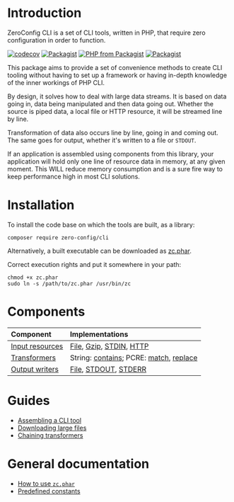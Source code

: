 # Introduction

ZeroConfig CLI is a set of CLI tools, written in PHP, that require zero
configuration in order to function.

[![codecov](https://codecov.io/bb/zeroconfig/cli/branch/master/graph/badge.svg)](https://codecov.io/bb/zeroconfig/cli)
[![Packagist](https://img.shields.io/packagist/v/zero-config/cli.svg)](https://packagist.org/packages/zero-config/cli)
[![PHP from Packagist](https://img.shields.io/packagist/php-v/zero-config/cli.svg)](https://secure.php.net/)
[![Packagist](https://img.shields.io/packagist/l/zero-config/cli.svg)](https://github.com/ZeroConfig/CLI/blob/master/LICENSE)

This package aims to provide a set of convenience methods to create CLI tooling
without having to set up a framework or having in-depth knowledge of the inner
workings of PHP CLI.

By design, it solves how to deal with large data streams. It is based on data
going in, data being manipulated and then data going out. Whether the source is
piped data, a local file or HTTP resource, it will be streamed line by line.

Transformation of data also occurs line by line, going in and coming out. The
same goes for output, whether it's written to a file or `STDOUT`.

If an application is assembled using components from this library, your
application will hold only one line of resource data in memory, at any given
moment. This WILL reduce memory consumption and is a sure fire way to keep
performance high in most CLI solutions.

# Installation

To install the code base on which the tools are built, as a library:

```
composer require zero-config/cli
```

Alternatively, a built executable can be downloaded as 
[zc.phar](https://bitbucket.org/zeroconfig/cli/downloads/zc.phar).

Correct execution rights and put it somewhere in your path:

```
chmod +x zc.phar
sudo ln -s /path/to/zc.phar /usr/bin/zc 
```

# Components

| Component                            | Implementations                                                                                                                                        |
|:-------------------------------------|:-------------------------------------------------------------------------------------------------------------------------------------------------------|
| [Input resources](docs/input.md)     | [File](docs/input/file.md), [Gzip](docs/input/gzip.md), [STDIN](docs/input/stdin.md), [HTTP](docs/input/http.md)                                       |
| [Transformers](docs/transformers.md) | String: [contains](docs/transformers/string/contains.md); PCRE: [match](docs/transformers/pcre/match.md), [replace](docs/transformers/pcre/replace.md) |
| [Output writers](docs/output.md)     | [File](docs/output/file.md), [STDOUT](docs/output/stdout-stderr.md), [STDERR](docs/output/stdout-stderr.md)                                            |

# Guides

- [Assembling a CLI tool](docs/guides/example-application.md)
- [Downloading large files](docs/guides/downloading-large-files.md)
- [Chaining transformers](docs/guides/chaining-transformers.md)

# General documentation

- [How to use `zc.phar`](docs/zc-usage.md)
- [Predefined constants](docs/constants.md)
